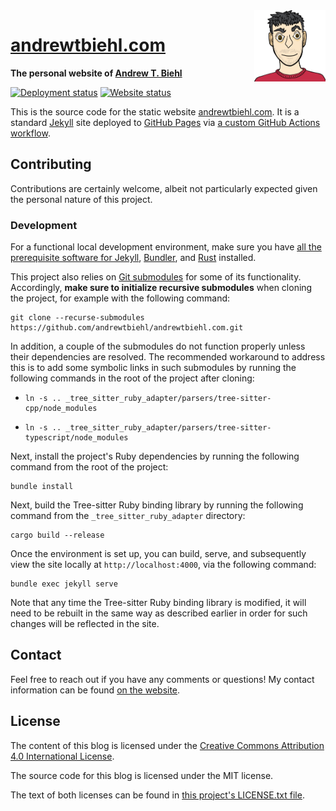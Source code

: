 <a href="https://andrewtbiehl.com">
  <img src="assets/img/andrew-profile.png" alt="Cartoon rendering of me (Andrew)."
    height="114px" align="right"/>
</a>

# [andrewtbiehl.com](https://andrewtbiehl.com)

**The personal website of [Andrew T. Biehl](https://andrewtbiehl.com/about)**

[![Deployment status](https://img.shields.io/github/actions/workflow/status/andrewtbiehl/andrewtbiehl.com/site-deployment.yaml?branch=main&style=flat-square&label=deployment&logo=github)](https://github.com/andrewtbiehl/andrewtbiehl.com/deployments)
[![Website status](https://img.shields.io/website?style=flat-square&url=https://andrewtbiehl.com)](https://andrewtbiehl.com)

This is the source code for the static website
[andrewtbiehl.com](https://andrewtbiehl.com). It is a standard
[Jekyll](https://jekyllrb.com) site deployed to [GitHub Pages](https://pages.github.com)
via
[a custom GitHub Actions workflow](https://github.com/andrewtbiehl/andrewtbiehl.com/blob/main/.github/workflows/site-deployment.yaml).

## Contributing

Contributions are certainly welcome, albeit not particularly expected given the personal
nature of this project.

### Development

For a functional local development environment, make sure you have
[all the prerequisite software for Jekyll](https://jekyllrb.com/docs/installation),
[Bundler](https://bundler.io/), and [Rust](https://www.rust-lang.org/learn/get-started)
installed.

This project also relies on
[Git submodules](https://git-scm.com/docs/gitsubmodules#_description) for some of its
functionality. Accordingly, **make sure to initialize recursive submodules** when
cloning the project, for example with the following command:

```console
git clone --recurse-submodules https://github.com/andrewtbiehl/andrewtbiehl.com.git
```

In addition, a couple of the submodules do not function properly unless their
dependencies are resolved. The recommended workaround to address this is to add some
symbolic links in such submodules by running the following commands in the root of the
project after cloning:

- ```console
  ln -s .. _tree_sitter_ruby_adapter/parsers/tree-sitter-cpp/node_modules
  ```

- ```console
  ln -s .. _tree_sitter_ruby_adapter/parsers/tree-sitter-typescript/node_modules
  ```

Next, install the project's Ruby dependencies by running the following command from the
root of the project:

```console
bundle install
```

Next, build the Tree-sitter Ruby binding library by running the following command from
the `_tree_sitter_ruby_adapter` directory:

```console
cargo build --release
```

Once the environment is set up, you can build, serve, and subsequently view the site
locally at `http://localhost:4000`, via the following command:

```console
bundle exec jekyll serve
```

Note that any time the Tree-sitter Ruby binding library is modified, it will need to be
rebuilt in the same way as described earlier in order for such changes will be reflected
in the site.

## Contact

Feel free to reach out if you have any comments or questions! My contact information can
be found [on the website](https://andrewtbiehl.com/about#contact-me).

## License

The content of this blog is licensed under the
[Creative Commons Attribution 4.0 International License](http://creativecommons.org/licenses/by/4.0).

The source code for this blog is licensed under the MIT license.

The text of both licenses can be found in
[this project's LICENSE.txt file](LICENSE.txt).
